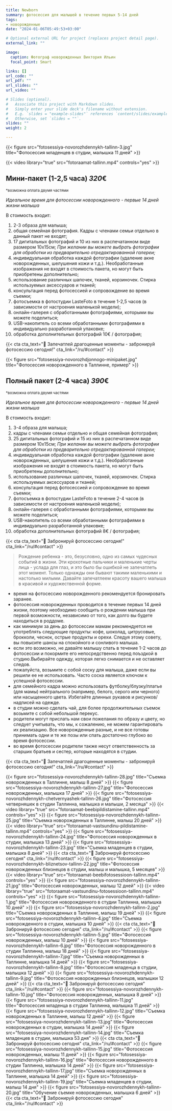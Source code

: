 ```yaml
---
title: Newborn
summary: фотосессия для малышей в течение первых 5-14 дней
tags:
- новорожденные
date: "2024-01-06T05:49:53+03:00"

# Optional external URL for project (replaces project detail page).
external_link: ""

image:
  caption: Фотограф новорожденных Виктория Ильин
  focal_point: Smart

links: []
url_code: ""
url_pdf: ""
url_slides: ""
url_video: ""

# Slides (optional).
#   Associate this project with Markdown slides.
#   Simply enter your slide deck's filename without extension.
#   E.g. `slides = "example-slides"` references `content/slides/example-slides.md`.
#   Otherwise, set `slides = ""`.
slides: ""
weight: 2

---
```

{{< figure src="fotosessiya-novorozhdennykh-tallinn-3.jpg" title="Фотосессия младенцев в студии, малышка 11 дней" >}}

{{< video library="true" src="fotoraamat-tallinn.mp4" controls="yes" >}}

## Мини-пакет (1-2,5 часа) *320*€ 
<small>*возможна оплата двумя частями</small>

*Идеальное время для фотосессии новорожденного - первые 14 дней жизни малыша*

В стоимость входит:
1. 2-3 образа для малыша;
2. общая семейная фотография. Кадры с членами семьи отдельно в данный пакет не входят;
3. 17 дигитальных фотографий и 10 из них в распечатанном виде размером 10х15см;
_При желании вы можете выбрать фотографии для обработки из предварительно отредактированной галереи;_
4. индивидуальная обработка каждой фотографии (удаление акне новорожденных, шелушения кожи и т.д.). Необработанные изображения не входят в стоимость пакета, но могут быть приобретены дополнительно;
5. использование различных шапочек, тканей, корзиночек. Стирка используемых аксессуаров и тканей;
6. консультация перед фотосессией и сопровождение во время съемки;
7. фотосъемка в фотостудии LasteFoto в течение 1-2,5 часов (в зависимости от настроения маленькой модели);
8. онлайн-галерея с обработанными фотографиями, которыми вы можете поделиться;
9. USB-накопитель со всеми обработанными фотографиями в индивидуально разработанной упаковке;
10. обработка дополнительных фотографий 10€ / фотография;

{{< cta cta_text="💛 Запечатлей драгоценные моменты - забронируй фотосессию сегодня!" cta_link="/ru/#contact" >}}

{{< figure src="fotosessiya-novorozhdjonnogo-minipaket.jpg" title="Фотосессия новорожденного в Таллинне, пример" >}}

## Полный пакет (2-4 часа) *390*€
<small>*возможна оплата двумя частями</small>

*Идеальное время для фотосессии новорожденного - первые 14 дней жизни малыша*

В стоимость входит:
1. 3-4 образа для малыша;
2. кадры с членами семьи отдельно и общая семейная фотография;
3. 25 дигитальных фотографий и 15 из них в распечатанном виде размером 10х15см;
_При желании вы можете выбрать фотографии для обработки из предварительно отредактированной галереи;_
4. индивидуальная обработка каждой фотографии (удаление акне новорожденных, шелушения кожи и т.д.). Необработанные изображения не входят в стоимость пакета, но могут быть приобретены дополнительно;
5. использование различных шапочек, тканей, корзиночек. Стирка используемых аксессуаров и тканей;
6. консультация перед фотосессией и сопровождение во время съемки;
7. фотосъемка в фотостудии LasteFoto в течение 2-4 часов (в зависимости от настроения маленькой модели);
8. онлайн-галерея с обработанными фотографиями, которыми вы можете поделиться;
9. USB-накопитель со всеми обработанными фотографиями в индивидуально разработанной упаковке;
10. обработка дополнительных фотографий 8€ / фотография;

{{< cta cta_text="💛 Забронируй фотосессию сегодня!" cta_link="/ru/#contact" >}}

> Рождение ребенка - это, безусловно, одно из самых чудесных событий в жизни. Эти крохотные пальчики и маленькие черты лица - услада для глаз, и это было бы ошибкой не запечатлеть этот момент. Только однажды они бывают такими маленькими и настолько милыми. Давайте запечатлеем красоту вашего малыша в красивой и художественной форме.

- время на фотосессию новорожденного рекомендуется бронировать заранее.
- фотосессия новорожденных проводится в течение первых 14 дней жизни, поэтому необходимо сообщить о рождении малыша при первой возможности, независимо от того, как долго вы будете находиться в роддоме.
- как минимум за день до фотосессии мамам рекомендуется не употреблять следующие продукты: кофе, шоколад, цитрусовые, брокколи, чеснок, острые продукты и орехи. Следуя этому совету, вы повысите шансы на спокойного и сонливого малыша.
- если это возможно, не давайте малышу спать в течение 1-2 часов до фотосессии и покормите его непосредственно перед поъздкой в студию.Выбирайте одежду, которая легко снимается и не оставляет следов. 
- пожалуйста, возьмите с собой соску для малыша, даже если вы решили ее не использовать. Часто соска является ключом к успешной фотосессии.
- для семейного кадра можно использовать футболку/блузку/платье (для мамы) нейтрального (например, белого, серого или черного) или насыщенного цвета. Избегайте длинных рукавов и рисунков/надписей на одежде.
- в студии можно сделать чай, для более продолжительных съемок возьмите с собой небольшой перекус.
- родители могут прислать нам свои пожелания по образу и цвету, но следует учитывать, что мы, к сожалению, не можем гарантировать их реализацию. Все новорожденные разные, и не все готовы принимать одни и те же позы или спать достаточно глубоко во время фотосессии.
- во время фотосессии родители также несут ответственность за старших братьев и сестер, которые находятся в студии.

{{< cta cta_text="💛 Запечатлей драгоценные моменты - забронируй фотосессию сегодня!" cta_link="/ru/#contact" >}}

{{< figure src="fotosessiya-novorozhdennykh-tallinn-28.jpg" title="Съемка новорожденных в Таллинне, малыш 8 дней" >}}
{{< figure src="fotosessiya-novorozhdennykh-tallinn-27.jpg" title="Фотосессия новорожденных, малышка 17 дней" >}}
{{< figure src="fotosessiya-novorozhdennykh-chetvernyashek-tallinn-26.jpg" title="Фотосессия четверняшек в студии Таллинна, малышка и малыши, 2 месяца" >}}
{{< video library="true" src="fotoraamat-beebipildistamine-tallinn.mp4" controls="yes" >}}
{{< figure src="fotosessiya-novorozhdennykh-tallinn-25.jpg" title="Съемка новорожденных в Таллинне, малыш 20 дней" >}}
{{< video library="true" src="fotoraamat-vastsundinu-pildistamine-tallinn.mp4" controls="yes" >}}
{{< figure src="fotosessiya-novorozhdennykh-tallinn-24.jpg" title="Фотосессия новорожденных в студии, малышка 13 дней" >}}
{{< figure src="fotosessiya-novorozhdennykh-tallinn-23.jpg" title="Съемка младенцев в студии, малышка 8 дней" >}}
{{< cta cta_text="💛 Забронируй фотосессию сегодня" cta_link="/ru/#contact" >}}
{{< figure src="fotosessiya-novorozhdennykh-bliznetsov-tallinn-22.jpg" title="Фотосессия новорожденных близнецов в студии, малыш и малышка, 5 месяцев" >}}
{{< video library="true" src="fotoraamat-beebifotosessioon-tallinn.mp4" controls="yes" >}}
{{< figure src="fotosessiya-novorozhdennykh-tallinn-21.jpg" title="Фотосессия новорожденных, малыш 12 дней" >}}
{{< video library="true" src="fotoraamat-vastsundinu-fotosessioon-tallinn.mp4" controls="yes" >}}
{{< figure src="fotosessiya-novorozhdennykh-tallinn-1.jpg" title="Фотосессия новорожденного в студии Таллинна, малышка 10 дней" >}}
{{< figure src="fotosessiya-novorozhdennykh-tallinn-2.jpg" title="Съемка новорожденных в Таллинне, малыш 19 дней" >}}
{{< figure src="fotosessiya-novorozhdennykh-tallinn-4.jpg" title="Съемка новорожденного в студии, малышка 10 дней" >}}
{{< cta cta_text="💛 Забронируй фотосессию сегодня" cta_link="/ru/#contact" >}}
{{< figure src="fotosessiya-novorozhdennykh-tallinn-5.jpg" title="Фотосессия новорожденных, малыш 10 дней" >}}
{{< figure src="fotosessiya-novorozhdennykh-tallinn-6.jpg" title="Фотосессия новорожденного в студии Таллинна, малыш 18 дней" >}}
{{< figure src="fotosessiya-novorozhdennykh-tallinn-7.jpg" title="Съемка новорожденных в Таллинне, малышка 14 дней" >}}
{{< figure src="fotosessiya-novorozhdennykh-tallinn-8.jpg" title="Фотосессия младенца в студии, малышка 12 дней" >}}
{{< figure src="fotosessiya-novorozhdennykh-tallinn-9.jpg" title="Фотосессия новорожденных близнецов, малышки 12 дней" >}}
{{< cta cta_text="💛 Забронируй фотосессию сегодня" cta_link="/ru/#contact" >}}
{{< figure src="fotosessiya-novorozhdennykh-tallinn-10.jpg" title="Фотосессия новорожденных, малышка 8 дней" >}}
{{< figure src="fotosessiya-novorozhdennykh-tallinn-11.jpg" title="Фотосессия младенца в студии Таллинна, малышка 11 дней" >}}
{{< figure src="fotosessiya-novorozhdennykh-tallinn-12.jpg" title="Съемка новорожденных в Таллинне, малыш 12 дней" >}}
{{< figure src="fotosessiya-novorozhdennykh-tallinn-13.jpg" title="Фотосессия новорожденных в студии, малышка 14 дней" >}}
{{< figure src="fotosessiya-novorozhdennykh-tallinn-14.jpg" title="Съемка младенцев в студии, малышка 53 дня" >}}
{{< cta cta_text="💛 Забронируй фотосессию сегодня" cta_link="/ru/#contact" >}}
{{< figure src="fotosessiya-novorozhdennykh-tallinn-15.jpg" title="Фотосессия новорожденных, малыш 11 дней" >}}
{{< figure src="fotosessiya-novorozhdennykh-tallinn-16.jpg" title="Фотосессия новорожденного в студии Таллинна, малышка 14 дней" >}}
{{< figure src="fotosessiya-novorozhdennykh-tallinn-17.jpg" title="Съемка новорожденных в Таллинне, малышка 14 дней" >}}
{{< figure src="fotosessiya-novorozhdennykh-tallinn-19.jpg" title="Съемка младенцев в студии, малыш 14 дня" >}}
{{< figure src="fotosessiya-novorozhdennykh-tallinn-20.jpg" title="Обучение съемке новорожденных, малышка 6 дней" >}}
{{< cta cta_text="💛 Забронируй фотосессию сегодня" cta_link="/ru/#contact" >}}